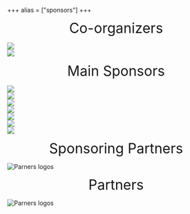 +++
alias = ["sponsors"]
+++

<div class="mobileHide">
    <p style="text-align: center">
        <font size="+3"> Co-organizers </font>
    </p>    
</div>

<div class="hide-on-desktop">
    <p style="text-align: center">
        <font size="+2"> Co-organizers </font>
    </p>        
</div>

<div class="container_coorg">
	<div class="button"> <a href="https://solo-inline.com/"><img src="/img/sponsorlogos/BoutiqueSoloInline.png"></a> </div> 
    <div class="button"> <a href="https://hochelaga.ca/"><img src="/img/sponsorlogos/Hochelaga2.png"></a> </div>
</div>

<div class="mobileHide">
    <p style="text-align: center">
        <font size="+3"> Main Sponsors </font>
    </p>    
</div>

<div class="hide-on-desktop">
    <p style="text-align: center">
        <font size="+2"> Main Sponsors </font>
    </p>        
</div>

<div class="container_sponsors3">
	<div class="button"> <a href="https://aciervulcan.com/"><img src="/img/sponsorlogos/AcierVulcan.png"> </a>  </div>
    <div class="button"> <a href="https://www.rollerblade.com/canada/"><img src="/img/sponsorlogos/Rollerblade_resized.png"> </a> </div>
    <div class="button"> <a href="https://riedellskates.com/"><img src="/img/sponsorlogos/Riedell_resized.png"> </a> </div>
</div>

<div class="container_sponsors4">
	<div class="button"> <a href="https://k2skates.com/"><img src="/img/sponsorlogos/K2_resized.png"> </a>  </div>
	<div class="button"> <a href="https://www.lowlifemtl.com/"><img src="/img/sponsorlogos/Lowlife_resized.png"> </a>  </div>
    <div class="button"> <a href="https://www.nitroskatesto.ca/"><img src="/img/sponsorlogos/Nitro_resized.png"> </a>  </div>
    <div class="button"> <a href="https://thesadpeopleclub.com/"><img src="/img/sponsorlogos/SadPeopleClub_resized.png"> </a>  </div>
</div>

<style type="text/css">
        .mobileHide { display: inline;}
        /* Smartphone Portrait and Landscape */
        @media only screen
        and (min-device-width : 320px)
        and (max-device-width : 480px){  .mobileHide { display: none;}}
     </style>

<style type="text/css">
@media screen and (min-width: 481px) {
  .hide-on-desktop {
    display: none;
  }
}
 </style>

<div class="mobileHide">
    <p style="text-align: center">
        <font size="+3"> Sponsoring Partners </font>
    </p>    
</div>

<div class="hide-on-desktop">
    <p style="text-align: center">
        <font size="+2"> Sponsoring Partners </font>
    </p>        
</div>

![Parners logos](/img/sponsorlogos/sponsoringpartners_grid.png "100%")

<div class="mobileHide">
    <p style="text-align: center">
        <font size="+3"> Partners </font>
    </p>    
</div>

<div class="hide-on-desktop">
    <p style="text-align: center">
        <font size="+2"> Partners </font>
    </p>        
</div>

![Parners logos](/img/sponsorlogos/partners_logos.png "100%")


